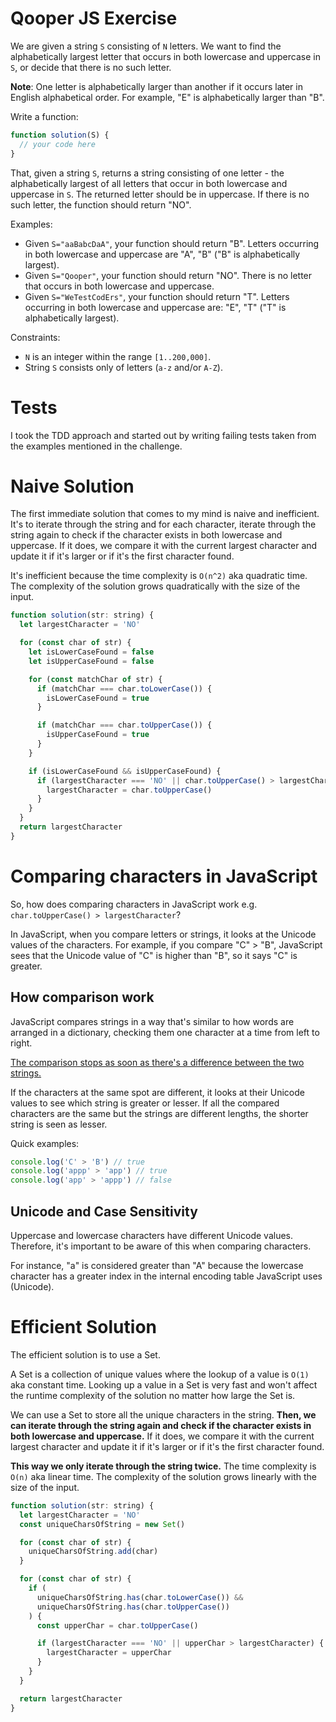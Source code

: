 # Qooper JS Exercise

We are given a string `S` consisting of `N` letters. We want to find the alphabetically largest letter that occurs in both lowercase and uppercase in `S`, or decide that there is no such letter.

**Note**: One letter is alphabetically larger than another if it occurs later in English alphabetical order. For example, "E" is alphabetically larger than "B".

Write a function:

```javascript
function solution(S) {
  // your code here
}
```

That, given a string `S`, returns a string consisting of one letter - the alphabetically largest of all letters that occur in both lowercase and uppercase in `S`. The returned letter should be in uppercase. If there is no such letter, the function should return "NO".

Examples:

- Given `S="aaBabcDaA"`, your function should return "B". Letters occurring in both lowercase and uppercase are "A", "B" ("B" is alphabetically largest).
- Given `S="Qooper"`, your function should return "NO". There is no letter that occurs in both lowercase and uppercase.
- Given `S="WeTestCodErs"`, your function should return "T". Letters occurring in both lowercase and uppercase are: "E", "T" ("T" is alphabetically largest).

Constraints:

- `N` is an integer within the range `[1..200,000]`.
- String `S` consists only of letters (`a-z` and/or `A-Z`).

# Tests

I took the TDD approach and started out by writing failing tests taken from the examples mentioned in the challenge.

# Naive Solution

The first immediate solution that comes to my mind is naive and inefficient. It's to iterate through the string and for each character, iterate through the string again to check if the character exists in both lowercase and uppercase. If it does, we compare it with the current largest character and update it if it's larger or if it's the first character found.

It's inefficient because the time complexity is `O(n^2)` aka quadratic time. The complexity of the solution grows quadratically with the size of the input.

```javascript
function solution(str: string) {
  let largestCharacter = 'NO'

  for (const char of str) {
    let isLowerCaseFound = false
    let isUpperCaseFound = false

    for (const matchChar of str) {
      if (matchChar === char.toLowerCase()) {
        isLowerCaseFound = true
      }

      if (matchChar === char.toUpperCase()) {
        isUpperCaseFound = true
      }
    }

    if (isLowerCaseFound && isUpperCaseFound) {
      if (largestCharacter === 'NO' || char.toUpperCase() > largestCharacter) {
        largestCharacter = char.toUpperCase()
      }
    }
  }
  return largestCharacter
}
```

# Comparing characters in JavaScript

So, how does comparing characters in JavaScript work e.g. `char.toUpperCase() > largestCharacter`?

In JavaScript, when you compare letters or strings, it looks at the Unicode values of the characters. For example, if you compare "C" > "B", JavaScript sees that the Unicode value of "C" is higher than "B", so it says "C" is greater.

## How comparison work

JavaScript compares strings in a way that's similar to how words are arranged in a dictionary, checking them one character at a time from left to right.

[The comparison stops as soon as there's a difference between the two strings.](https://javascript.info/comparison#string-comparison)

If the characters at the same spot are different, it looks at their Unicode values to see which string is greater or lesser. If all the compared characters are the same but the strings are different lengths, the shorter string is seen as lesser.

Quick examples:

```javascript
console.log('C' > 'B') // true
console.log('appp' > 'app') // true
console.log('app' > 'appp') // false
```

## Unicode and Case Sensitivity

Uppercase and lowercase characters have different Unicode values. Therefore, it's important to be aware of this when comparing characters.

For instance, "a" is considered greater than "A" because the lowercase character has a greater index in the internal encoding table JavaScript uses (Unicode).

# Efficient Solution

The efficient solution is to use a Set.

A Set is a collection of unique values where the lookup of a value is `O(1)` aka constant time. Looking up a value in a Set is very fast and won't affect the runtime complexity of the solution no matter how large the Set is.

We can use a Set to store all the unique characters in the string. **Then, we can iterate through the string again and check if the character exists in both lowercase and uppercase.** If it does, we compare it with the current largest character and update it if it's larger or if it's the first character found.

**This way we only iterate through the string twice.** The time complexity is `O(n)` aka linear time. The complexity of the solution grows linearly with the size of the input.

```javascript
function solution(str: string) {
  let largestCharacter = 'NO'
  const uniqueCharsOfString = new Set()

  for (const char of str) {
    uniqueCharsOfString.add(char)
  }

  for (const char of str) {
    if (
      uniqueCharsOfString.has(char.toLowerCase()) &&
      uniqueCharsOfString.has(char.toUpperCase())
    ) {
      const upperChar = char.toUpperCase()

      if (largestCharacter === 'NO' || upperChar > largestCharacter) {
        largestCharacter = upperChar
      }
    }
  }

  return largestCharacter
}
```
